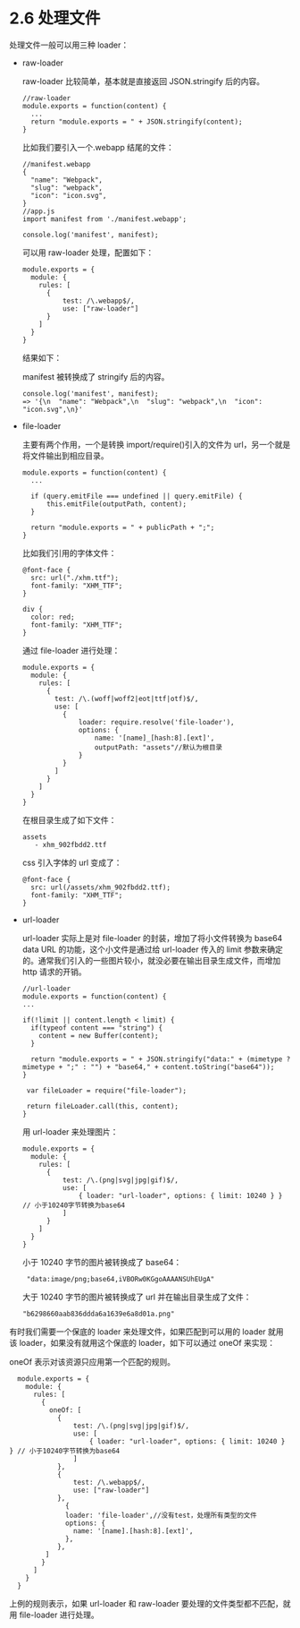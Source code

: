 # 2.6 处理文件

处理文件一般可以用三种 loader：

- raw-loader

  raw-loader 比较简单，基本就是直接返回 JSON.stringify 后的内容。

  ```text
  //raw-loader
  module.exports = function(content) {
    ...
    return "module.exports = " + JSON.stringify(content);
  }
  ```

  比如我们要引入一个.webapp 结尾的文件：

  ```text
  //manifest.webapp
  {
    "name": "Webpack",
    "slug": "webpack",
    "icon": "icon.svg",
  }
  //app.js
  import manifest from './manifest.webapp';

  console.log('manifest', manifest);
  ```

  可以用 raw-loader 处理，配置如下：

  ```text
  module.exports = {
    module: {
      rules: [
        {
            test: /\.webapp$/,
            use: ["raw-loader"]
        }
      ]
    }
  }
  ```

  结果如下：

  manifest 被转换成了 stringify 后的内容。

  ```text
  console.log('manifest', manifest);
  => '{\n  "name": "Webpack",\n  "slug": "webpack",\n  "icon": "icon.svg",\n}'
  ```

- file-loader

  主要有两个作用，一个是转换 import/require\(\)引入的文件为 url，另一个就是将文件输出到相应目录。

  ```text
  module.exports = function(content) {
    ...

    if (query.emitFile === undefined || query.emitFile) {
        this.emitFile(outputPath, content);
    }

    return "module.exports = " + publicPath + ";";
  }
  ```

  比如我们引用的字体文件：

  ```text
  @font-face {
    src: url("./xhm.ttf");
    font-family: "XHM_TTF";
  }

  div {
    color: red;
    font-family: "XHM_TTF";
  }
  ```

  通过 file-loader 进行处理：

  ```text
  module.exports = {
    module: {
      rules: [
        {
          test: /\.(woff|woff2|eot|ttf|otf)$/,
          use: [
            {
                loader: require.resolve('file-loader'),
                options: {
                    name: '[name]_[hash:8].[ext]',
                    outputPath: "assets"//默认为根目录
                }
            }
          ]
        }
      ]
    }
  }
  ```

  在根目录生成了如下文件：

  ```text
  assets
     - xhm_902fbdd2.ttf
  ```

  css 引入字体的 url 变成了：

  ```text
  @font-face {
    src: url(/assets/xhm_902fbdd2.ttf);
    font-family: "XHM_TTF";
  }
  ```

- url-loader

  url-loader 实际上是对 file-loader 的封装，增加了将小文件转换为 base64 data URL 的功能，这个小文件是通过给 url-loader 传入的 limit 参数来确定的。通常我们引入的一些图片较小，就没必要在输出目录生成文件，而增加 http 请求的开销。

  ```text
  //url-loader
  module.exports = function(content) {
  ...

  if(!limit || content.length < limit) {
    if(typeof content === "string") {
      content = new Buffer(content);
    }

    return "module.exports = " + JSON.stringify("data:" + (mimetype ? mimetype + ";" : "") + "base64," + content.toString("base64"));
  }

   var fileLoader = require("file-loader");

   return fileLoader.call(this, content);
  }
  ```

  用 url-loader 来处理图片：

  ```text
  module.exports = {
    module: {
      rules: [
        {
            test: /\.(png|svg|jpg|gif)$/,
            use: [
                { loader: "url-loader", options: { limit: 10240 } } // 小于10240字节转换为base64
            ]
        }
      ]
    }
  }
  ```

  小于 10240 字节的图片被转换成了 base64：

  ```text
   "data:image/png;base64,iVBORw0KGgoAAAANSUhEUgA"
  ```

  大于 10240 字节的图片被转换成了 url 并在输出目录生成了文件：

  ```text
  "b6298660aab836ddda6a1639e6a8d01a.png"
  ```

有时我们需要一个保底的 loader 来处理文件，如果匹配到可以用的 loader 就用该 loader，如果没有就用这个保底的 loader，如下可以通过 oneOf 来实现：

oneOf 表示对该资源只应用第一个匹配的规则。

```text
  module.exports = {
    module: {
      rules: [
        {
          oneOf: [
            {
                test: /\.(png|svg|jpg|gif)$/,
                use: [
                    { loader: "url-loader", options: { limit: 10240 } } // 小于10240字节转换为base64
                ]
            },
            {
                test: /\.webapp$/,
                use: ["raw-loader"]
            },
              {
              loader: 'file-loader',//没有test，处理所有类型的文件
              options: {
                name: '[name].[hash:8].[ext]',
              },
            },
         ]
        }
      ]
    }
  }
```

上例的规则表示，如果 url-loader 和 raw-loader 要处理的文件类型都不匹配，就用 file-loader 进行处理。
